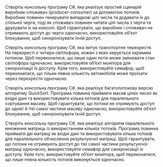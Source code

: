 Створіть консольну програму C#, яка реалізує простий сценарій виробник-споживач (producer-consumer) за допомогою потоків. Виробник повинен генерувати випадкові цілі числа та додавати їх до спільної черги, тоді як споживач повинен читати цілі числа з черги та друкувати їх на консолі. Щоб гарантувати, що виробник і споживач не отримають доступ до черги одночасно, використовуйте об’єкт блокування, щоб синхронізувати їхній доступ.

Створіть консольну програму C#, яка імітує транспортне перехрестя. На перехресті є чотири світлофори, кожен з яких керується окремим потоком. Щоб переконатися, що лише один потік може змінювати стан світлофора одночасно, використовуйте об’єкт монітора для синхронізації їх доступу. Крім того, використовуйте семафор, щоб переконатися, що тільки певна кількість автомобілів може проїхати через перехрестя одночасно.

Створіть консольну програму C#, яка реалізує багатопотокову версію алгоритму QuickSort. Програма повинна приймати масив цілих чисел як вхідні дані та використовувати кілька потоків для паралельного сортування масиву. Щоб гарантувати, що потоки не отримують доступ до однієї й тієї самої частини масиву одночасно, використовуйте об’єкт блокування, щоб синхронізувати їхній доступ.

Створіть консольну програму C#, яка реалізує алгоритм паралельного множення матриць із використанням кількох потоків. Програма повинна приймати дві матриці як вхідні дані та використовувати кілька потоків для паралельного обчислення результуючої матриці. Щоб гарантувати, що потоки не отримують доступ до тієї самої частини результуючої матриці одночасно, використовуйте семафор для синхронізації їх доступу. Крім того, використовуйте об’єкт монітора, щоб переконатися, що лише певна кількість потоків виконується одночасно.

